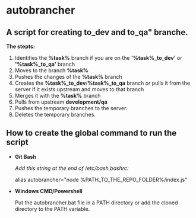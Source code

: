 # autobrancher
## A script for creating to_dev and to_qa" branche.

**The stepts:**

1. Identifies the **%task%** branch if you are on the **'%task%_to_dev'** or **'%task%_to_qa'** branch
2. Moves to the branch **%task%**
3. Pushes the changes of the **%task%** branch
4. Creates the **%task%_to_dev**/**%task%_to_qa** branch or pulls it from the server if it exists upstream
   and moves to that branch
5. Merges it with the **%task%** branch
6. Pulls from upstream **development/qa**
7. Pushes the temporary branches to the server.
8. Deletes the temporary branches.
## How to create the global command to run the script

- **Git Bash**
  
  *Add this string at the end of /etc/bash.bashrc:*
  
  alias autobrancher="node %PATH_TO_THE_REPO_FOLDER%/index.js"

- **Windows CMD/Powershell**

  Put the autobrancher.bat file in a PATH directory or add the cloned directory to the PATH variable.
